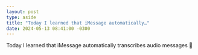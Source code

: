 ```yaml
---
layout: post
type: aside
title: "Today I learned that iMessage automatically…"
date: 2024-05-13 08:41:00 -0300
---
```

Today I learned that iMessage automatically transcribes audio messages 🤯